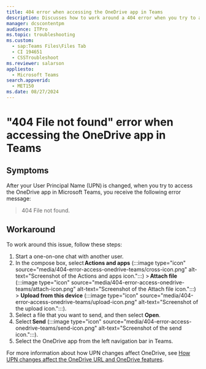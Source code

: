 ```yaml
---
title: 404 error when accessing the OneDrive app in Teams
description: Discusses how to work around a 404 error when you try to access the OneDrive app in Microsoft Teams. This error occurs after your User Principal Name is changed.
manager: dcscontentpm
audience: ITPro
ms.topic: troubleshooting
ms.custom: 
  - sap:Teams Files\Files Tab
  - CI 194651
  - CSSTroubleshoot
ms.reviewer: salarson
appliesto: 
  - Microsoft Teams
search.appverid: 
  - MET150
ms.date: 08/27/2024
---
```

# "404 File not found" error when accessing the OneDrive app in Teams

## Symptoms

After your User Principal Name (UPN) is changed, when you try to access the OneDrive app in Microsoft Teams, you receive the following error message: 

> 404 File not found.  

## Workaround

To work around this issue, follow these steps:

1. Start a one-on-one chat with another user.
1. In the compose box, select **Actions and apps** (:::image type="icon" source="media/404-error-access-onedrive-teams/cross-icon.png" alt-text="Screenshot of the Actions and apps icon.":::) > **Attach file** (:::image type="icon" source="media/404-error-access-onedrive-teams/attach-icon.png" alt-text="Screenshot of the Attach file icon.":::) > **Upload from this device** (:::image type="icon" source="media/404-error-access-onedrive-teams/upload-icon.png" alt-text="Screenshot of the upload icon.":::).
1. Select a file that you want to send, and then select **Open**.
1. Select **Send** (:::image type="icon" source="media/404-error-access-onedrive-teams/send-icon.png" alt-text="Screenshot of the send icon.":::).
1. Select the OneDrive app from the left navigation bar in Teams.

For more information about how UPN changes affect OneDrive, see [How UPN changes affect the OneDrive URL and OneDrive features](/sharepoint/upn-changes).
